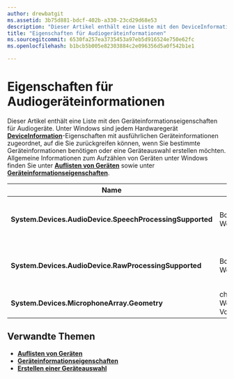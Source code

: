 ```yaml
---
author: drewbatgit
ms.assetid: 3b75d881-bdcf-402b-a330-23cd29d68e53
description: "Dieser Artikel enthält eine Liste mit den DeviceInformation-Eigenschaften für Audiogeräte."
title: "Eigenschaften für Audiogeräteinformationen"
ms.sourcegitcommit: 6530fa257ea3735453a97eb5d916524e750e62fc
ms.openlocfilehash: b1bcb5b005e82303884c2e096356d5a0f542b1e1

---
```


# Eigenschaften für Audiogeräteinformationen

Dieser Artikel enthält eine Liste mit den Geräteinformationseigenschaften für Audiogeräte. Unter Windows sind jedem Hardwaregerät [**DeviceInformation**](https://msdn.microsoft.com/library/windows/apps/BR225393)-Eigenschaften mit ausführlichen Geräteinformationen zugeordnet, auf die Sie zurückgreifen können, wenn Sie bestimmte Geräteinformationen benötigen oder eine Geräteauswahl erstellen möchten. Allgemeine Informationen zum Aufzählen von Geräten unter Windows finden Sie unter [**Auflisten von Geräten**](../devices-sensors/enumerate-devices.md) sowie unter [**Geräteinformationseigenschaften**](../devices-sensors/device-information-properties.md).


|Name|Typ|Beschreibung|
|------------------------------------------------------------|------------|------------------------------------------------------|
|**System.Devices.AudioDevice.SpeechProcessingSupported**|Boolescher Wert|Gibt an, ob das Audiogerät die Verarbeitung von Sprache unterstützt.|
|**System.Devices.AudioDevice.RawProcessingSupported**|Boolescher Wert|Gibt an, ob das Audiogerät die Verarbeitung von Rohdaten unterstützt.|
|**System.Devices.MicrophoneArray.Geometry**|char[]-Wert ohne Vorzeichen|Geometriedaten für ein Mikrofonarray.|
## Verwandte Themen

* [**Auflisten von Geräten**](../devices-sensors/enumerate-devices.md)
* [**Geräteinformationseigenschaften**](../devices-sensors/device-information-properties.md)
* [**Erstellen einer Geräteauswahl**](../devices-sensors/build-a-device-selector.md)







<!--HONumber=Jun16_HO4-->


